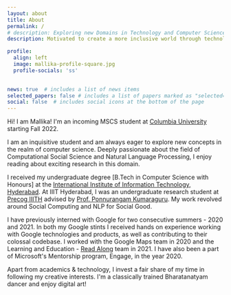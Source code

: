 ```yaml
---
layout: about
title: About
permalink: /
# description: Exploring new Domains in Technology and Computer Science
description: Motivated to create a more inclusive world through technology

profile:
  align: left
  image: mallika-profile-square.jpg
  profile-socials: 'ss'
    

news: true  # includes a list of news items
selected_papers: false # includes a list of papers marked as "selected={true}"
social: false  # includes social icons at the bottom of the page
---
```


Hi! I am Mallika! I'm an incoming MSCS student at [Columbia University](https://www.columbia.edu/) starting Fall 2022.

I am an inquisitive student and am always eager to explore new concepts in the realm of computer science. Deeply passionate about the field of Computational Social Science and Natural Language Processing, I enjoy reading about exciting research in this domain.

I received my undergraduate degree [B.Tech in Computer Science with Honours] at the [International Institute of Information Technology, Hyderabad](https://www.iiit.ac.in/). At IIIT Hyderabad, I was an undergraduate research student at [Precog IIITH](https://precog.iiit.ac.in/) advised by [Prof. Ponnurangam Kumaraguru](https://scholar.google.com/citations?user=MfzQyP8AAAAJ&hl=en). My work revolved around Social Computing and NLP for Social Good.

I have previously interned with Google for two consecutive summers - 2020 and 2021. In both my Google stints I received hands on experience working with Google technologies and products, as well as contributing to their colossal codebase. I worked with the Google Maps team in 2020 and the Learning and Education - [Read Along](https://readalong.google/) team in 2021. I have also been a part of Microsoft's Mentorship program, Engage, in the year 2020.

<!-- I strongly believe in giving back, and am proactively involved in assisting my peers and juniors in inclusive tech-spaces. I served as one of the admins for the [Lean In IIIT-H](https://leanin.org/circles/iiit-hyderabad) chapter where I promoted an inclusive tech-culture enabling the women students community with access to resources and mentorship through outreach programs. -->

Apart from academics & technology, I invest a fair share of my time in following my creative interests. I'm a classically trained Bharatanatyam dancer and enjoy digital art!



<!-- Write your biography here. Tell the world about yourself. Link to your favorite [subreddit](http://reddit.com). You can put a picture in, too. The code is already in, just name your picture `prof_pic.jpg` and put it in the `img/` folder.

Put your address / P.O. box / other info right below your picture. You can also disable any these elements by editing `profile` property of the YAML header of your `_pages/about.md`. Edit `_bibliography/papers.bib` and Jekyll will render your [publications page](/al-folio/publications/) automatically.

Link to your social media connections, too. This theme is set up to use [Font Awesome icons](http://fortawesome.github.io/Font-Awesome/) and [Academicons](https://jpswalsh.github.io/academicons/), like the ones below. Add your Facebook, Twitter, LinkedIn, Google Scholar, or just disable all of them. -->
